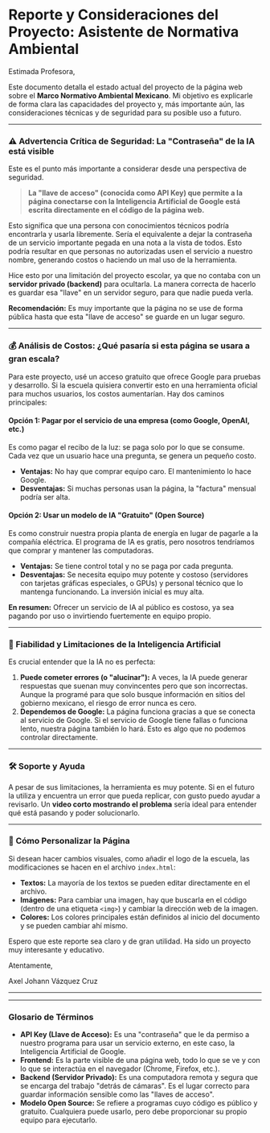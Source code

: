 # Reporte y Consideraciones del Proyecto: Asistente de Normativa Ambiental

Estimada Profesora,

Este documento detalla el estado actual del proyecto de la página web sobre el **Marco Normativo Ambiental Mexicano**. Mi objetivo es explicarle de forma clara las capacidades del proyecto y, más importante aún, las consideraciones técnicas y de seguridad para su posible uso a futuro.

---

### ⚠️ Advertencia Crítica de Seguridad: La "Contraseña" de la IA está visible

Este es el punto más importante a considerar desde una perspectiva de seguridad.

> **La "llave de acceso" (conocida como API Key) que permite a la página conectarse con la Inteligencia Artificial de Google está escrita directamente en el código de la página web.**

Esto significa que una persona con conocimientos técnicos podría encontrarla y usarla libremente. Sería el equivalente a dejar la contraseña de un servicio importante pegada en una nota a la vista de todos. Esto podría resultar en que personas no autorizadas usen el servicio a nuestro nombre, generando costos o haciendo un mal uso de la herramienta.

Hice esto por una limitación del proyecto escolar, ya que no contaba con un **servidor privado (backend)** para ocultarla. La manera correcta de hacerlo es guardar esa "llave" en un servidor seguro, para que nadie pueda verla.

**Recomendación:** Es muy importante que la página no se use de forma pública hasta que esta "llave de acceso" se guarde en un lugar seguro.

---

### 💰 Análisis de Costos: ¿Qué pasaría si esta página se usara a gran escala?

Para este proyecto, usé un acceso gratuito que ofrece Google para pruebas y desarrollo. Si la escuela quisiera convertir esto en una herramienta oficial para muchos usuarios, los costos aumentarían. Hay dos caminos principales:

#### Opción 1: Pagar por el servicio de una empresa (como Google, OpenAI, etc.)
Es como pagar el recibo de la luz: se paga solo por lo que se consume. Cada vez que un usuario hace una pregunta, se genera un pequeño costo.
- **Ventajas:** No hay que comprar equipo caro. El mantenimiento lo hace Google.
- **Desventajas:** Si muchas personas usan la página, la "factura" mensual podría ser alta.

#### Opción 2: Usar un modelo de IA "Gratuito" (Open Source)
Es como construir nuestra propia planta de energía en lugar de pagarle a la compañía eléctrica. El programa de IA es gratis, pero nosotros tendríamos que comprar y mantener las computadoras.
- **Ventajas:** Se tiene control total y no se paga por cada pregunta.
- **Desventajas:** Se necesita equipo muy potente y costoso (servidores con tarjetas gráficas especiales, o GPUs) y personal técnico que lo mantenga funcionando. La inversión inicial es muy alta.

**En resumen:** Ofrecer un servicio de IA al público es costoso, ya sea pagando por uso o invirtiendo fuertemente en equipo propio.

---

### 🧠 Fiabilidad y Limitaciones de la Inteligencia Artificial

Es crucial entender que la IA no es perfecta:

1.  **Puede cometer errores (o "alucinar"):** A veces, la IA puede generar respuestas que suenan muy convincentes pero que son incorrectas. Aunque la programé para que solo busque información en sitios del gobierno mexicano, el riesgo de error nunca es cero.
2.  **Dependemos de Google:** La página funciona gracias a que se conecta al servicio de Google. Si el servicio de Google tiene fallas o funciona lento, nuestra página también lo hará. Esto es algo que no podemos controlar directamente.

---

### 🛠️ Soporte y Ayuda

A pesar de sus limitaciones, la herramienta es muy potente. Si en el futuro la utiliza y encuentra un error que pueda replicar, con gusto puedo ayudar a revisarlo. Un **video corto mostrando el problema** sería ideal para entender qué está pasando y poder solucionarlo.

---

### 🎨 Cómo Personalizar la Página

Si desean hacer cambios visuales, como añadir el logo de la escuela, las modificaciones se hacen en el archivo `index.html`:

-   **Textos:** La mayoría de los textos se pueden editar directamente en el archivo.
-   **Imágenes:** Para cambiar una imagen, hay que buscarla en el código (dentro de una etiqueta `<img>`) y cambiar la dirección web de la imagen.
-   **Colores:** Los colores principales están definidos al inicio del documento y se pueden cambiar ahí mismo.

Espero que este reporte sea claro y de gran utilidad. Ha sido un proyecto muy interesante y educativo.

Atentamente,

Axel Johann Vázquez Cruz

---
---

### Glosario de Términos

-   **API Key (Llave de Acceso):** Es una "contraseña" que le da permiso a nuestro programa para usar un servicio externo, en este caso, la Inteligencia Artificial de Google.
-   **Frontend:** Es la parte visible de una página web, todo lo que se ve y con lo que se interactúa en el navegador (Chrome, Firefox, etc.).
-   **Backend (Servidor Privado):** Es una computadora remota y segura que se encarga del trabajo "detrás de cámaras". Es el lugar correcto para guardar información sensible como las "llaves de acceso".
-   **Modelo Open Source:** Se refiere a programas cuyo código es público y gratuito. Cualquiera puede usarlo, pero debe proporcionar su propio equipo para ejecutarlo.
